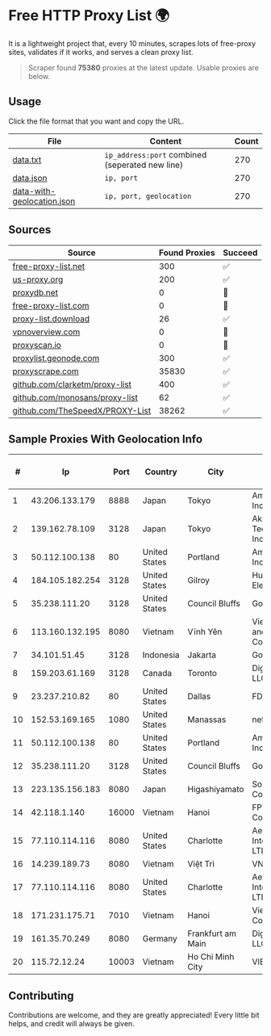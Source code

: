 
# Free HTTP Proxy List 🌍

It is a lightweight project that, every 10 minutes, scrapes lots of free-proxy sites, validates if it works, and serves a clean proxy list.


> Scraper found **75380** proxies at the latest update. Usable proxies are below.

## Usage

Click the file format that you want and copy the URL.


|File|Content|Count|
|----|-------|-----|
|[data.txt](https://raw.githubusercontent.com/themiralay/Proxy-List-World/master/data.txt)|`ip_address:port` combined (seperated new line)|270|
|[data.json](https://raw.githubusercontent.com/themiralay/Proxy-List-World/master/data.json)|`ip, port`|270|
|[data-with-geolocation.json](https://raw.githubusercontent.com/themiralay/Proxy-List-World/master/data-with-geolocation.json)|`ip, port, geolocation`|270|

## Sources

|Source|Found Proxies|Succeed|
|------|-------------|-------|
|[free-proxy-list.net](https://free-proxy-list.net)|300|✅|
|[us-proxy.org](https://www.us-proxy.org)|200|✅|
|[proxydb.net](http://proxydb.net)|0|🚫|
|[free-proxy-list.com](https://free-proxy-list.com/?page=&port=&type%5B%5D=http&type%5B%5D=https&up_time=0&search=Search)|0|🚫|
|[proxy-list.download](https://www.proxy-list.download/HTTP)|26|✅|
|[vpnoverview.com](https://vpnoverview.com/privacy/anonymous-browsing/free-proxy-servers)|0|🚫|
|[proxyscan.io](https://www.proxyscan.io)|0|🚫|
|[proxylist.geonode.com](https://proxylist.geonode.com/api/proxy-list?limit=300&page=1&sort_by=lastChecked&sort_type=desc&protocols=http,https)|300|✅|
|[proxyscrape.com](https://api.proxyscrape.com/v2/?request=displayproxies&protocol=http&timeout=10000&country=all&ssl=all&anonymity=all)|35830|✅|
|[github.com/clarketm/proxy-list](https://raw.githubusercontent.com/clarketm/proxy-list/master/proxy-list-raw.txt)|400|✅|
|[github.com/monosans/proxy-list](https://raw.githubusercontent.com/monosans/proxy-list/main/proxies/http.txt)|62|✅|
|[github.com/TheSpeedX/PROXY-List](https://raw.githubusercontent.com/TheSpeedX/PROXY-List/master/http.txt)|38262|✅|


## Sample Proxies With Geolocation Info

|#|Ip|Port|Country|City|Internet Service Provider|
|-|--|----|-------|----|-------------------------|
|1|43.206.133.179|8888|Japan|Tokyo|Amazon.com, Inc.|
|2|139.162.78.109|3128|Japan|Tokyo|Akamai Technologies, Inc.|
|3|50.112.100.138|80|United States|Portland|Amazon.com, Inc.|
|4|184.105.182.254|3128|United States|Gilroy|Hurricane Electric LLC|
|5|35.238.111.20|3128|United States|Council Bluffs|Google LLC|
|6|113.160.132.195|8080|Vietnam|Vĩnh Yên|VietNam Post and Telecom Corporation|
|7|34.101.51.45|3128|Indonesia|Jakarta|Google LLC|
|8|159.203.61.169|3128|Canada|Toronto|DigitalOcean, LLC|
|9|23.237.210.82|80|United States|Dallas|FDCservers.net|
|10|152.53.169.165|1080|United States|Manassas|netcup GmbH|
|11|50.112.100.138|80|United States|Portland|Amazon.com, Inc.|
|12|35.238.111.20|3128|United States|Council Bluffs|Google LLC|
|13|223.135.156.183|8080|Japan|Higashiyamato|So-net Corporation|
|14|42.118.1.140|16000|Vietnam|Hanoi|FPT Telecom Company|
|15|77.110.114.116|8080|United States|Charlotte|Aeza International LTD|
|16|14.239.189.73|8080|Vietnam|Việt Trì|VNPT|
|17|77.110.114.116|8080|United States|Charlotte|Aeza International LTD|
|18|171.231.175.71|7010|Vietnam|Hanoi|Viettel Corporation|
|19|161.35.70.249|8080|Germany|Frankfurt am Main|DigitalOcean, LLC|
|20|115.72.12.24|10003|Vietnam|Ho Chi Minh City|VIETELmetro|



## Contributing

Contributions are welcome, and they are greatly appreciated! Every
little bit helps, and credit will always be given.

